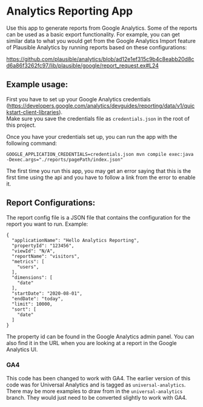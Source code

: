 Analytics Reporting App
======================

Use this app to generate reports from Google Analytics.  Some of the reports
can be used as a basic export functionality.  For example, you can get similar 
data to what you would get from the Google Analytics Import feature of Plausible Analytics
by running reports based on these configurations:

https://github.com/plausible/analytics/blob/ad12e1ef315c9b4c8eabb20d8cd6a86f3262fc97/lib/plausible/google/report_request.ex#L24

Example usage:
---

First you have to set up your Google Analytics credentials (https://developers.google.com/analytics/devguides/reporting/data/v1/quickstart-client-libraries).  
Make sure you save the credentials file as `credentials.json` in the root of this project.

Once you have your credentials set up, you can run the app with the following command:

```
GOOGLE_APPLICATION_CREDENTIALS=credentials.json mvn compile exec:java -Dexec.args="./reports/pagePath/index.json"
```

The first time you run this app, you may get an error saying that this is the first time using the api and you have to follow
a link from the error to enable it.

Report Configurations:
---
The report config file is a JSON file that contains the configuration for the report you want to run.
Example:

```
{
  "applicationName": "Hello Analytics Reporting",
  "propertyId": "123456",
  "viewId": "N/A",
  "reportName": "visitors",
  "metrics": [
    "users",
  ],
  "dimensions": [
    "date"
  ],
  "startDate": "2020-08-01",
  "endDate": "today",
  "limit": 10000,
  "sort": [
    "date"
  ]
}
```

The property id can be found in the Google Analytics admin panel.  You can also find it in the URL
when you are looking at a report in the Google Analytics UI.

### GA4

This code has been changed to work with GA4.  The earlier version of this code was for Universal Analytics and is tagged as `universal-analytics`.  
There may be more examples to draw from in the `universal-analytics` branch.  They would just need to be converted slightly to work with GA4.